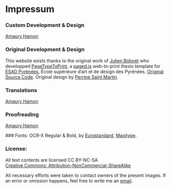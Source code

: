 <br class="breakpage">

# Impressum

### Custom Development & Design
[Amaury Hamon](http://amauryhamon.com/)

### Original Development & Design
This website exists thanks to the original work of [Julien Bidoret](https://www.accentgrave.net/) who developped [PageTypeToPrint](https://esadpyrenees.github.io/PageTypeToPrint/), a [paged.js](https://pagedjs.org/) web-to-print thesis template for [ESAD Pyrénées](https://esad-pyrenees.fr/), École supérieure d’art et de design des Pyrénées. [Original Source Code](https://github.com/esadpyrenees/PageTypeToPrint/). Original design by [Perrine Saint Martin](https://typomorpho.fr/).

### Translations
[Amaury Hamon](http://amauryhamon.com/)

### Proofreading
[Amaury Hamon](http://amauryhamon.com/)

### Fonts:
OCR-X Regular & Bold, by [Eurostandard](http://www.eurostandard.ch/), [Maxitype](https://maxitype.com/).

### License:
All text contents are licensed CC BY-NC-SA  
[Creative Commons: Attribution-NonCommercial-ShareAlike](https://creativecommons.org/licenses/by-nc-sa/4.0/)

All necessary efforts were taken to contact owners of the present images. If an error or omission happens, feel free to write me an [email](mailto:contact@amauryhamon.com).